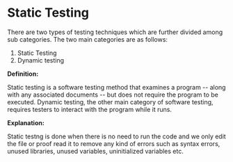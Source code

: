 # Static Testing

There are two types of testing techniques which are further divided among sub categories. The two main categories are as follows:

1. Static Testing
2. Dynamic testing

**Definition:**

Static testing is a software testing method that examines a program -- along with any associated documents -- but does not require the program to be executed. Dynamic testing, the other main category of software testing, requires testers to interact with the program while it runs.

**Explanation:**

Static testng is done when there is no need to run the code and we only edit the file or proof read it to remove any kind of errors such as syntax errors, unused libraries, unused variables, uninitialized variables etc.

